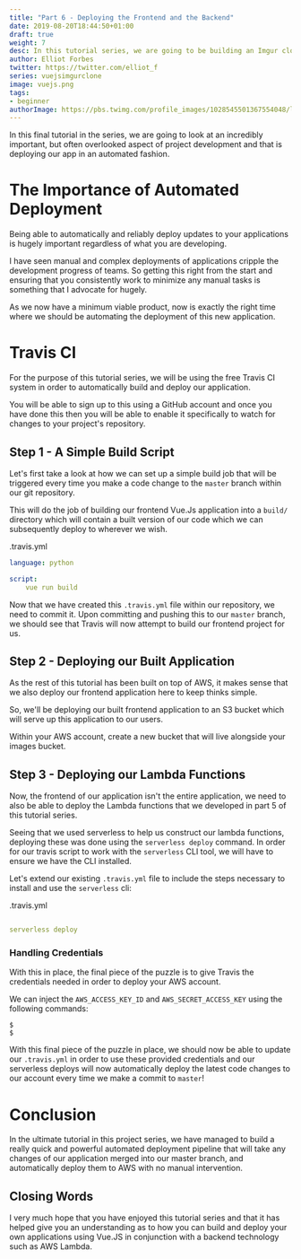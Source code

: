 ```yaml
---
title: "Part 6 - Deploying the Frontend and the Backend"
date: 2019-08-20T18:44:50+01:00
draft: true
weight: 7
desc: In this tutorial series, we are going to be building an Imgur clone using Lambda functions written using Node.JS and a frontend built using Vue.JS
author: Elliot Forbes
twitter: https://twitter.com/elliot_f
series: vuejsimgurclone
image: vuejs.png
tags:
- beginner
authorImage: https://pbs.twimg.com/profile_images/1028545501367554048/lzr43cQv_400x400.jpg
---
```


In this final tutorial in the series, we are going to look at an incredibly important, but often overlooked aspect of project development and that is deploying our app in an automated fashion. 

# The Importance of Automated Deployment

Being able to automatically and reliably deploy updates to your applications is hugely important regardless of what you are developing. 

I have seen manual and complex deployments of applications cripple the development progress of teams. So getting this right from the start and ensuring that you consistently work to minimize any manual tasks is something that I advocate for hugely. 

As we now have a minimum viable product, now is exactly the right time where we should be automating the deployment of this new application.

# Travis CI

For the purpose of this tutorial series, we will be using the free Travis CI system in order to automatically build and deploy our application. 

You will be able to sign up to this using a GitHub account and once you have done this then you will be able to enable it specifically to watch for changes to your project's repository.

## Step 1 - A Simple Build Script

Let's first take a look at how we can set up a simple build job that will be triggered every time you make a code change to the `master` branch within our git repository. 

This will do the job of building our frontend Vue.Js application into a `build/` directory which will contain a built version of our code which we can subsequently deploy to wherever we wish.

<div class="filename"> .travis.yml </div>

```yml
language: python

script:
    vue run build
```

Now that we have created this `.travis.yml` file within our repository, we need to commit it. Upon committing and pushing this to our `master` branch, we should see that Travis will now attempt to build our frontend project for us.

## Step 2 - Deploying our Built Application

As the rest of this tutorial has been built on top of AWS, it makes sense that we also deploy our frontend application here to keep thinks simple. 

So, we'll be deploying our built frontend application to an S3 bucket which will serve up this application to our users. 

Within your AWS account, create a new bucket that will live alongside your images bucket. 

## Step 3 - Deploying our Lambda Functions

Now, the frontend of our application isn't the entire application, we need to also be able to deploy the Lambda functions that we developed in part 5 of this tutorial series.

Seeing that we used serverless to help us construct our lambda functions, deploying these was done using the `serverless deploy` command. In order for our travis script to work with the `serverless` CLI tool, we will have to ensure we have the CLI installed.

Let's extend our existing `.travis.yml` file to include the steps necessary to install and use the `serverless` cli:

<div class="filename"> .travis.yml </div>

```yml

serverless deploy

```

### Handling Credentials

With this in place, the final piece of the puzzle is to give Travis the credentials needed in order to deploy your AWS account.

We can inject the `AWS_ACCESS_KEY_ID` and `AWS_SECRET_ACCESS_KEY` using the following commands:

```output
$ 
$
```

With this final piece of the puzzle in place, we should now be able to update our `.travis.yml` in order to use these provided credentials and our serverless deploys will now automatically deploy the latest code changes to our account every time we make a commit to `master`!


# Conclusion

In the ultimate tutorial in this project series, we have managed to build a really quick and powerful automated deployment pipeline that will take any changes of our application merged into our master branch, and automatically deploy them to AWS with no manual intervention. 

## Closing Words

I very much hope that you have enjoyed this tutorial series and that it has helped give you an understanding as to how you can build and deploy your own applications using Vue.JS in conjunction with a backend technology such as AWS Lambda. 